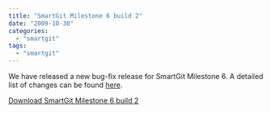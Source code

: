 ```yaml
---
title: "SmartGit Milestone 6 build 2"
date: "2009-10-30"
categories: 
  - "smartgit"
tags: 
  - "smartgit"
---
```


We have released a new bug-fix release for SmartGit Milestone 6. A detailed list of changes can be found [here](http://www.syntevo.com/smartgit/changelog-eap.txt).

[Download SmartGit Milestone 6 build 2](http://www.syntevo.com/smartgit/early-access.html)

